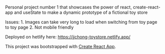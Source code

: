 Personal project number 1 that showcases the power of react, create-react-app and useState to make a dynamic prototype of a fictional toy store

Issues: 1. Images can take very long to load when switching from toy page to toy page 2. Not mobile friendly

Deployed on hetlify here: https://jjchong-toystore.netlify.app/

This project was bootstrapped with [Create React App](https://github.com/facebook/create-react-app).
